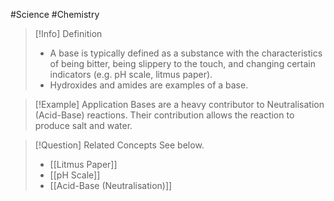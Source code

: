 #Science #Chemistry

> [!Info] Definition
> - A base is typically defined as a substance with the characteristics of being bitter, being slippery to the touch, and changing certain indicators (e.g. pH scale, litmus paper).
> - Hydroxides and amides are examples of a base.

> [!Example] Application
> Bases are a heavy contributor to Neutralisation (Acid-Base) reactions. Their contribution allows the reaction to produce salt and water.

> [!Question] Related Concepts
> See below.
> - [[Litmus Paper]]
> - [[pH Scale]]
> - [[Acid-Base (Neutralisation)]]
